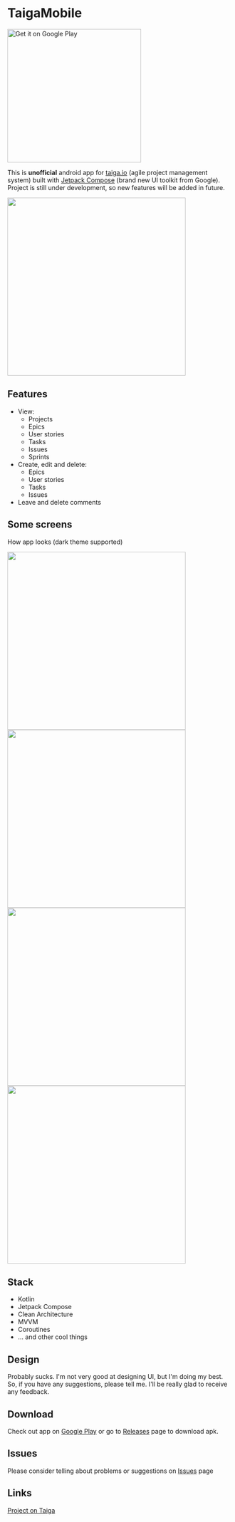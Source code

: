 # TaigaMobile  
<a href='https://play.google.com/store/apps/details?id=io.eugenethedev.taigamobile&utm_source=github'><img alt='Get it on Google Play' src='https://play.google.com/intl/en_us/badges/static/images/badges/en_badge_web_generic.png' width=300/></a>  

This is **unofficial** android app for [taiga.io](https://www.taiga.io/) (agile project management system) built with [Jetpack Compose](https://developer.android.com/jetpack/compose) (brand new UI toolkit from Google). Project is still under development, so new features will be added in future.  
  
<img src="screenshots/login.png" width=400/>

## Features
* View:
  * Projects
  * Epics
  * User stories 
  * Tasks
  * Issues
  * Sprints
* Create, edit and delete:
  * Epics
  * User stories
  * Tasks
  * Issues
* Leave and delete comments

## Some screens
How app looks (dark theme supported)  
  
<img src="screenshots/scrum.png" width=400/>  
<img src="screenshots/story.png" width=400/>  
<img src="screenshots/sprint.png" width=400/>  
<img src="screenshots/team.png" width=400/>

## Stack
* Kotlin
* Jetpack Compose
* Clean Architecture
* MVVM
* Coroutines
* ... and other cool things

## Design
Probably sucks. I'm not very good at designing UI, but I'm doing my best. So, if you have any suggestions, please tell me. I'll be really glad to receive any feedback.  

## Download
Check out app on [Google Play](https://play.google.com/store/apps/details?id=io.eugenethedev.taigamobile&utm_source=github) or go to [Releases](https://github.com/EugeneTheDev/TaigaMobile/releases) page to download apk.

## Issues
Please consider telling about problems or suggestions on [Issues](https://github.com/EugeneTheDev/TaigaMobile/issues) page  

## Links
[Project on Taiga](https://tree.taiga.io/project/eugenethedev-taiga-mobile)
